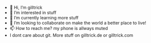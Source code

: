 - 👋 Hi, I’m gilltrick
- 👀 I’m interested in stuff
- 🌱 I’m currently learning more stuff
- 💞️ I’m looking to collaborate on make the world a better place to live!
- 📫 How to reach me? my phone is allways muted
- I dont care about git. More stuff on gilltrick.de or gilltrick.com

<!---
gilltrick/gilltrick is a ✨ special ✨ repository because its `README.md` (this file) appears on your GitHub profile.
You can click the Preview link to take a look at your changes.
--->
